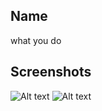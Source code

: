 ## Name
</hr>

what you do

## Screenshots

![Alt text](/relative/path/to/img.jpg?raw=true "Optional Title")
![Alt text](/relative/path/to/img.jpg?raw=true "Optional Title")

